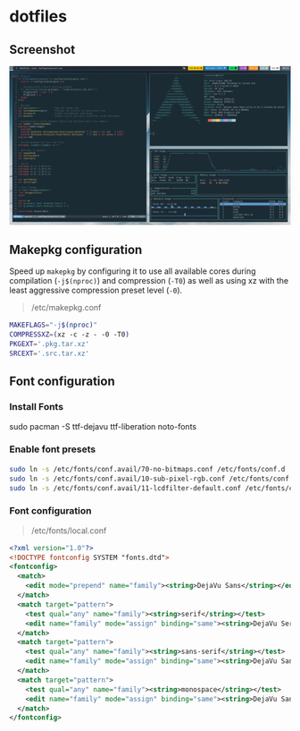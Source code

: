 # dotfiles
## Screenshot
![Screenshot](misc/screenshot.png)

## Makepkg configuration
Speed up `makepkg` by configuring it to use all available cores during compilation (`-j$(nproc)`) and compression (`-T0`) as well as using xz with the least aggressive compression preset level (`-0`).

> /etc/makepkg.conf
```bash
MAKEFLAGS="-j$(nproc)"
COMPRESSXZ=(xz -c -z - -0 -T0)
PKGEXT='.pkg.tar.xz'
SRCEXT='.src.tar.xz'
```
## Font configuration
### Install Fonts
sudo pacman -S ttf-dejavu ttf-liberation noto-fonts

### Enable font presets
```zsh
sudo ln -s /etc/fonts/conf.avail/70-no-bitmaps.conf /etc/fonts/conf.d
sudo ln -s /etc/fonts/conf.avail/10-sub-pixel-rgb.conf /etc/fonts/conf.d
sudo ln -s /etc/fonts/conf.avail/11-lcdfilter-default.conf /etc/fonts/conf.d
```

### Font configuration
> /etc/fonts/local.conf
```xml
<?xml version="1.0"?>
<!DOCTYPE fontconfig SYSTEM "fonts.dtd">
<fontconfig>
  <match>
    <edit mode="prepend" name="family"><string>DejaVu Sans</string></edit>
  </match>
  <match target="pattern">
    <test qual="any" name="family"><string>serif</string></test>
    <edit name="family" mode="assign" binding="same"><string>DejaVu Serif</string></edit>
  </match>
  <match target="pattern">
    <test qual="any" name="family"><string>sans-serif</string></test>
    <edit name="family" mode="assign" binding="same"><string>DejaVu Sans</string></edit>
  </match>
  <match target="pattern">
    <test qual="any" name="family"><string>monospace</string></test>
    <edit name="family" mode="assign" binding="same"><string>DejaVu Sans Mono</string></edit>
  </match>
</fontconfig>
```
